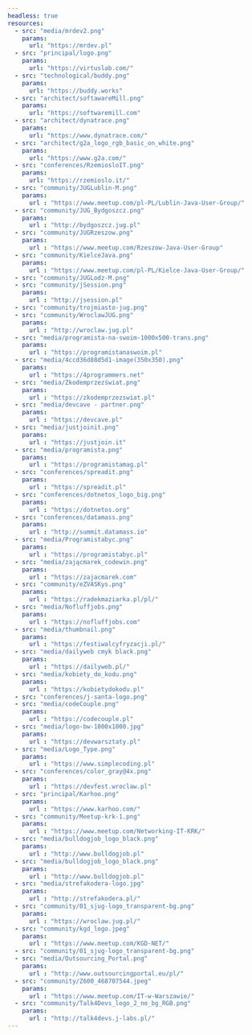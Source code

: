 ```yaml
---
headless: true
resources:
  - src: "media/mrdev2.png"
    params:
      url: "https://mrdev.pl"
  - src: "principal/logo.png"
    params:
      url: "https://virtuslab.com/"
  - src: "technological/buddy.png"
    params:
      url: "https://buddy.works"
  - src: "architect/softawareMill.png"
    params:
      url: "https://softwaremill.com"
  - src: "architect/dynatrace.png"
    params:
      url: "https://www.dynatrace.com/"
  - src: "architect/g2a_logo_rgb_basic_on_white.png"
    params:
      url: "https://www.g2a.com/"
  - src: "conferences/RzemiosloIT.png"
    params:
      url: "https://rzemioslo.it/"
  - src: "community/JUGLublin-M.png"
    params:
      url : "https://www.meetup.com/pl-PL/Lublin-Java-User-Group/"
  - src: "community/JUG_Bydgoszcz.png"
    params:
      url : "http://bydgoszcz.jug.pl"
  - src: "community/JUGRzeszow.png"
    params:
      url : "https://www.meetup.com/Rzeszow-Java-User-Group"
  - src: "community/KielceJava.png"
    params:
      url : "https://www.meetup.com/pl-PL/Kielce-Java-User-Group/"
  - src: "community/JUGLodz-M.png"
  - src: "community/jSession.png"
    params:
      url : "http://jsession.pl"
  - src: "community/trojmiasto-jug.png"
  - src: "community/WroclawJUG.png"
    params:
      url : "http://wroclaw.jug.pl"      
  - src: "media/programista-na-swoim-1000x500-trans.png"
    params:
      url : "https://programistanaswoim.pl"      
  - src: "media/4ccd36d88d5d1-image(350x350).png"
    params:
      url : "https://4programmers.net"      
  - src: "media/Zkodemprzezświat.png"
    params:
      url : "https://zkodemprzezswiat.pl"      
  - src: "media/devcave - partner.png"
    params:
      url : "https://devcave.pl"            
  - src: "media/justjoinit.png"
    params:
      url : "https://justjoin.it"            
  - src: "media/programista.png"
    params:
      url : "https://programistamag.pl"     
  - src: "conferences/spreadit.png"
    params:
      url : "https://spreadit.pl"            
  - src: "conferences/dotnetos_logo_big.png"
    params:
      url : "https://dotnetos.org"    
  - src: "conferences/datamass.png"
    params:
      url : "http://summit.datamass.io"            
  - src: "media/Programistabyc.png"
    params:
      url : "https://programistabyc.pl"            
  - src: "media/zającmarek_codewin.png"
    params:
      url : "https://zajacmarek.com"            
  - src: "community/eZVASKys.png"
    params:
      url : "https://radekmaziarka.pl/pl/"     
  - src: "media/Nofluffjobs.png"
    params:
      url : "https://nofluffjobs.com"  
  - src: "media/thumbnail.png"
    params:
      url : "https://festiwalcyfryzacji.pl/"  
  - src: "media/dailyweb cmyk black.png"
    params:
      url : "https://dailyweb.pl/"  
  - src: "media/kobiety_do_kodu.png"
    params:
      url : "https://kobietydokodu.pl"  
  - src: "conferences/j-santa-logo.png"
  - src: "media/codeCouple.png"
    params:
      url : "https://codecouple.pl"
  - src: "media/logo-bw-1000x1000.jpg"
    params:
      url : "https://devwarsztaty.pl"
  - src: "media/Logo_Type.png"
    params:
      url : "https://www.simplecoding.pl"
  - src: "conferences/color_gray@4x.png"
    params:
      url : "https://devfest.wroclaw.pl"
  - src: "principal/Karhoo.png"
    params:
      url : "https://www.karhoo.com/"
  - src: "community/Meetup-krk-1.png"
    params:
      url : "https://www.meetup.com/Networking-IT-KRK/"
  - src: "media/bulldogjob_logo_black.png"
    params:
      url : "http://www.bulldogjob.pl"
  - src: "media/bulldogjob_logo_black.png"
    params:
      url : "http://www.bulldogjob.pl"
  - src: "media/strefakodera-logo.jpg"
    params:
      url : "http://strefakodera.pl/"
  - src: "community/01_sjug-logo_transparent-bg.png"
    params:
      url : "https://wroclaw.jug.pl/"
  - src: "community/kgd_logo.jpeg"
    params:
      url : "https://www.meetup.com/KGD-NET/"
  - src: "community/01_sjug-logo_transparent-bg.png"
  - src: "media/Outsourcing_Portal.png"
    params:
      url : "http://www.outsourcingportal.eu/pl/"
  - src: "community/Z600_468707544.jpeg"
    params:
      url : "https://www.meetup.com/IT-w-Warszawie/"      
  - src: "community/Talk4Devs_logo_2_no_bg_RGB.png"
    params:
      url : "http://talk4devs.j-labs.pl/"      
---
```

